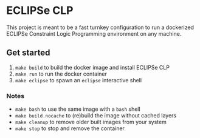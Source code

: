 # ECLIPSe CLP

This project is meant to be a fast turnkey configuration to run a dockerized ECLIPSe Constraint Logic Programming environment on any machine.

## Get started

1. `make build` to build the docker image and install ECLIPSe CLP
2. `make run` to run the docker container
3. `make eclipse` to spawn an `eclipse` interactive shell

### Notes

- `make bash` to use the same image with a `bash` shell
- `make build.nocache` to (re)build the image without cached layers
- `make cleanup` to remove older built images from your system
- `make stop` to stop and remove the container
